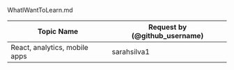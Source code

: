 WhatIWantToLearn.md


| Topic Name         			| Request by (@github_username) |  
|-------------------------------|-------------------------------|           
|React, analytics, mobile apps  | sarahsilva1                   |
